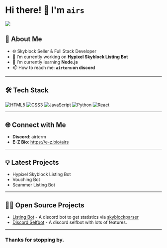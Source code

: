 # Hi there! 👋 I'm `airs`
![](http://github-profile-summary-cards.vercel.app/api/cards/profile-details?username=airs-sb&theme=github_dark)



## 🚀 About Me
- 🌐 Skyblock Seller & Full Stack Developer
- 🔭 I’m currently working on **Hypixel Skyblock Listing Bot**
- 🌱 I’m currently learning **Node.js**
- 📫 How to reach me: **`airterm` on discord**

---

## 🛠️ Tech Stack

![HTML5](https://img.shields.io/badge/-HTML5-E34F26?logo=html5&logoColor=white)
![CSS3](https://img.shields.io/badge/-CSS3-1572B6?logo=css3&logoColor=white)
![JavaScript](https://img.shields.io/badge/-JavaScript-F7DF1E?logo=javascript&logoColor=black)
![Python](https://img.shields.io/badge/-Python-3776AB?logo=python&logoColor=white)
![React](https://img.shields.io/badge/-React-61DAFB?logo=react&logoColor=black)

---



## 🌐 Connect with Me

- **Discord**: airterm
- **E-Z Bio**: https://e-z.bio/airs
---

## 💡 Latest Projects

<!-- BLOG-POST-LIST:START -->
- Hypixel Skyblock Listing Bot
- Vouching Bot
- Scammer Listing Bot
<!-- BLOG-POST-LIST:END -->

---

## 👨‍💻 Open Source Projects

- [Listing Bot]([https://github.com/$/$](https://github.com/airs-sb/hypixel-listing-bot)) - A discord bot to get statistics via [skyblockparser](https://github.com/noemt-studios/skyblockparser)
- [Discord Selfbot](https://github.com/airs-sb/discord-selfbot) - A discord selfbot with lots of features.
---

### Thanks for stopping by.
